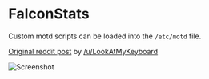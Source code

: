 # FalconStats

Custom motd scripts can be loaded into the ```/etc/motd``` file.

[Original reddit post](https://www.reddit.com/r/unixporn/comments/8gwcti/motd_ubuntu_server_1804_lts_my_motd_scripts_for/)
by [/u/LookAtMyKeyboard](https://www.reddit.com/user/LookAtMyKeyboard)

![Screenshot](https://i.redditmedia.com/fY2OLAVF0JOr6KxxZAraWcmhPMugiw7N9WT6NuO5ukY.png?w=512&s=5e176e3cbadde1792903f543b340acc9?raw=true "Screenshot")
